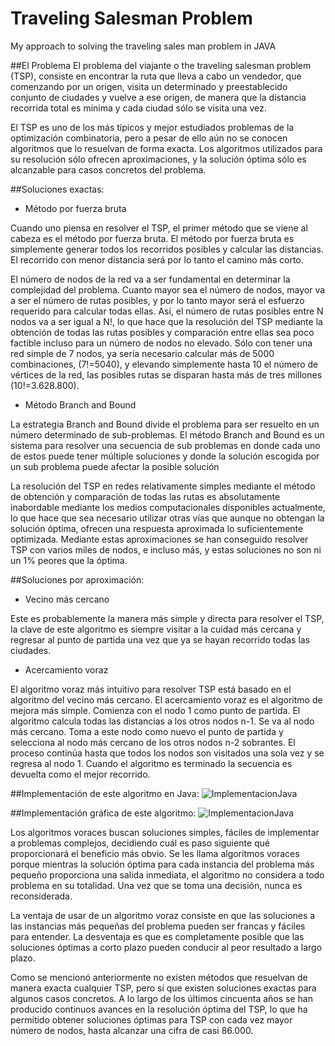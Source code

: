# Traveling Salesman Problem
My approach to solving the traveling sales man problem in JAVA

##El Problema
El problema del viajante o the traveling salesman problem (TSP), consiste en encontrar la ruta que lleva a cabo un vendedor, que comenzando por un origen, visita un determinado y preestablecido conjunto de ciudades y vuelve a ese origen, de manera que la distancia recorrida total es mínima y cada ciudad sólo se visita una vez.

El TSP es uno de los más típicos y mejor estudiados problemas de la optimización combinatoria, pero a pesar de ello aún no se conocen algoritmos que lo resuelvan de forma exacta. Los algoritmos utilizados para su resolución sólo ofrecen aproximaciones, y la solución óptima sólo es alcanzable para casos concretos del problema.

##Soluciones exactas:
*	Método por fuerza bruta

Cuando uno piensa en resolver el TSP, el primer método que se viene al cabeza es el método por fuerza bruta. El método por fuerza bruta es simplemente generar todos los recorridos posibles y calcular las distancias. El recorrido con menor distancia será por lo tanto el camino más corto. 

El número de nodos de la red va a ser fundamental en determinar la complejidad del problema. Cuanto mayor sea el número de nodos, mayor va a ser el número de rutas posibles, y por lo tanto mayor será el esfuerzo requerido para calcular todas ellas. Así, el número de rutas posibles entre N nodos va a ser igual a N!, lo que hace que la resolución del TSP mediante la obtención de todas las rutas posibles y comparación entre ellas sea poco factible incluso para un número de nodos no elevado. Sólo con tener una red simple de 7 nodos, ya sería necesario calcular más de 5000 combinaciones, (7!=5040), y elevando simplemente hasta 10 el número de vértices de la red, las posibles rutas se disparan hasta más de tres millones (10!=3.628.800).

* Método Branch and Bound

La estrategia Branch and Bound divide el problema para ser resuelto en un número determinado de sub-problemas. El método Branch and Bound es un sistema para resolver una secuencia de sub problemas en donde cada uno de estos puede tener múltiple soluciones y donde la solución escogida por un sub problema puede afectar la posible solución

La resolución del TSP en redes relativamente simples mediante el método de obtención y comparación de todas las rutas es absolutamente inabordable mediante los medios computacionales disponibles actualmente, lo que hace que sea necesario utilizar otras vías que aunque no obtengan la solución óptima, ofrecen una respuesta aproximada lo suficientemente optimizada. Mediante estas aproximaciones se han conseguido resolver TSP con varios miles de nodos, e incluso más, y estas soluciones no son ni un 1% peores que la óptima.

##Soluciones por aproximación:
*	Vecino más cercano

Este es probablemente la manera más simple y directa para resolver el TSP, la clave de este algoritmo es siempre visitar a la cuidad más cercana y regresar al punto de partida una vez que ya se hayan recorrido todas las ciudades. 

*	Acercamiento voraz

El algoritmo voraz más intuitivo para resolver TSP está basado en el algoritmo del vecino más cercano.
El acercamiento voraz es el algoritmo de mejora más simple. Comienza con el nodo 1 como punto de partida. El algoritmo calcula todas las distancias a los otros nodos n-1. Se va al nodo más cercano. Toma a este nodo como nuevo el punto de partida y selecciona al nodo más cercano de los otros nodos n-2 sobrantes. El proceso continúa hasta que todos los nodos son visitados una sola vez y se regresa al nodo 1. Cuando el algoritmo es terminado la secuencia es devuelta como el mejor recorrido.

##Implementación de este algoritmo en Java:
 ![ImplementacionJava](http://lacachora.com/CSIPRO/java.png)
 
##Implementación gráfica de este algoritmo:
 ![ImplementacionJava]( http://lacachora.com/CSIPRO/mapa.png )
                        
                           
                                     
Los algoritmos voraces buscan soluciones simples, fáciles de implementar a  problemas complejos, decidiendo cuál es paso siguiente qué proporcionará el beneficio más obvio. Se les llama algoritmos voraces porque mientras la solución óptima para cada instancia del problema más pequeño proporciona una salida inmediata, el algoritmo no considera a todo problema en su totalidad. Una vez que se toma una decisión, nunca es reconsiderada. 

La ventaja de usar de un algoritmo voraz consiste en que las soluciones a las instancias más pequeñas del problema pueden ser francas y fáciles para entender. La desventaja es que es completamente posible que las soluciones óptimas  a corto plazo pueden conducir al peor resultado a largo plazo.

Como se mencionó anteriormente no existen métodos que resuelvan de manera exacta cualquier TSP, pero sí que existen soluciones exactas para algunos casos concretos. A lo largo de los últimos cincuenta años se han producido continuos avances en la resolución óptima del TSP, lo que ha permitido obtener soluciones óptimas para TSP con cada vez mayor número de nodos, hasta alcanzar una cifra de casi 86.000. 
